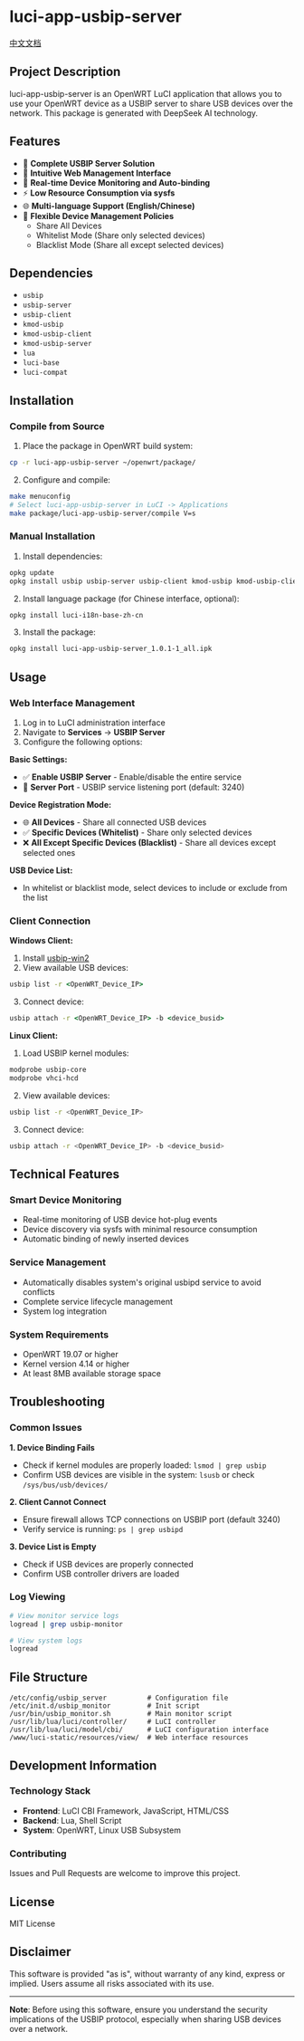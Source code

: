 # luci-app-usbip-server

[中文文档](README.md)

## Project Description

luci-app-usbip-server is an OpenWRT LuCI application that allows you to use your OpenWRT device as a USBIP server to share USB devices over the network. This package is generated with DeepSeek AI technology.

## Features

- 🚀 **Complete USBIP Server Solution**
- 📱 **Intuitive Web Management Interface**
- 🔄 **Real-time Device Monitoring and Auto-binding**
- ⚡ **Low Resource Consumption via sysfs**
- 🌐 **Multi-language Support (English/Chinese)**
- 🎯 **Flexible Device Management Policies**
  - Share All Devices
  - Whitelist Mode (Share only selected devices)
  - Blacklist Mode (Share all except selected devices)

## Dependencies

- `usbip`
- `usbip-server`
- `usbip-client`
- `kmod-usbip`
- `kmod-usbip-client`
- `kmod-usbip-server`
- `lua`
- `luci-base`
- `luci-compat`

## Installation

### Compile from Source

1. Place the package in OpenWRT build system:
```bash
cp -r luci-app-usbip-server ~/openwrt/package/
```

2. Configure and compile:
```bash
make menuconfig
# Select luci-app-usbip-server in LuCI -> Applications
make package/luci-app-usbip-server/compile V=s
```

### Manual Installation

1. Install dependencies:
```bash
opkg update
opkg install usbip usbip-server usbip-client kmod-usbip kmod-usbip-client kmod-usbip-server
```

2. Install language package (for Chinese interface, optional):
```bash
opkg install luci-i18n-base-zh-cn
```

3. Install the package:
```bash
opkg install luci-app-usbip-server_1.0.1-1_all.ipk
```

## Usage

### Web Interface Management

1. Log in to LuCI administration interface
2. Navigate to **Services** → **USBIP Server**
3. Configure the following options:

**Basic Settings:**
- ✅ **Enable USBIP Server** - Enable/disable the entire service
- 🔢 **Server Port** - USBIP service listening port (default: 3240)

**Device Registration Mode:**
- 🌐 **All Devices** - Share all connected USB devices
- ✅ **Specific Devices (Whitelist)** - Share only selected devices
- ❌ **All Except Specific Devices (Blacklist)** - Share all devices except selected ones

**USB Device List:**
- In whitelist or blacklist mode, select devices to include or exclude from the list

### Client Connection

**Windows Client:**
1. Install [usbip-win2](https://github.com/vadimgrn/usbip-win2)
2. View available USB devices:
```cmd
usbip list -r <OpenWRT_Device_IP>
```
3. Connect device:
```cmd
usbip attach -r <OpenWRT_Device_IP> -b <device_busid>
```

**Linux Client:**
1. Load USBIP kernel modules:
```bash
modprobe usbip-core
modprobe vhci-hcd
```
2. View available devices:
```bash
usbip list -r <OpenWRT_Device_IP>
```
3. Connect device:
```bash
usbip attach -r <OpenWRT_Device_IP> -b <device_busid>
```

## Technical Features

### Smart Device Monitoring
- Real-time monitoring of USB device hot-plug events
- Device discovery via sysfs with minimal resource consumption
- Automatic binding of newly inserted devices

### Service Management
- Automatically disables system's original usbipd service to avoid conflicts
- Complete service lifecycle management
- System log integration

### System Requirements
- OpenWRT 19.07 or higher
- Kernel version 4.14 or higher
- At least 8MB available storage space

## Troubleshooting

### Common Issues

**1. Device Binding Fails**
- Check if kernel modules are properly loaded: `lsmod | grep usbip`
- Confirm USB devices are visible in the system: `lsusb` or check `/sys/bus/usb/devices/`

**2. Client Cannot Connect**
- Ensure firewall allows TCP connections on USBIP port (default 3240)
- Verify service is running: `ps | grep usbipd`

**3. Device List is Empty**
- Check if USB devices are properly connected
- Confirm USB controller drivers are loaded

### Log Viewing
```bash
# View monitor service logs
logread | grep usbip-monitor

# View system logs
logread
```

## File Structure

```
/etc/config/usbip_server          # Configuration file
/etc/init.d/usbip_monitor         # Init script
/usr/bin/usbip_monitor.sh         # Main monitor script
/usr/lib/lua/luci/controller/     # LuCI controller
/usr/lib/lua/luci/model/cbi/      # LuCI configuration interface
/www/luci-static/resources/view/  # Web interface resources
```

## Development Information

### Technology Stack
- **Frontend**: LuCI CBI Framework, JavaScript, HTML/CSS
- **Backend**: Lua, Shell Script
- **System**: OpenWRT, Linux USB Subsystem

### Contributing
Issues and Pull Requests are welcome to improve this project.

## License

MIT License

## Disclaimer

This software is provided "as is", without warranty of any kind, express or implied. Users assume all risks associated with its use.

---

**Note**: Before using this software, ensure you understand the security implications of the USBIP protocol, especially when sharing USB devices over a network.
